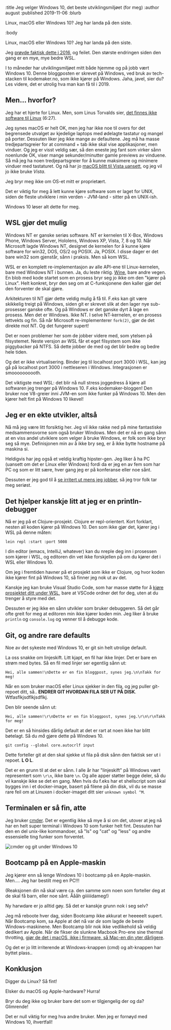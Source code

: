 :title Jeg velger Windows 10, det beste utviklingsmiljøet (for meg)
:author august
:published 2019-11-06
:blurb

Linux, macOS eller Windows 10? Jeg har landa på den siste.

:body

Linux, macOS eller Windows 10? Jeg har landa på den siste.

Jeg [prøvde faktisk dette i 2016](https://augustl.com/blog/2016/notes_on_windows/), og feilet. Den største endringen siden den gang er en mye, mye bedre WSL.

I to måneder har utviklingsmiljøet mitt både hjemme og på jobb vært Windows 10. Denne bloggposten er skrevet på Windows, ved bruk av tech-stacken til kodemaker.no, som ikke kjører på Windows. Jaha, javel, sier du? Les videre, det er utrolig hva man kan få til i 2019.


## Men... hvorfor?

Jeg har et hjerte for Linux. Men, som Linus Torvalds sier, [det finnes ikke software til Linux](https://www.youtube.com/watch?v=5PmHRSeA2c8&t=387) (6:27).

Jeg synes macOS er helt OK, men jeg har ikke noe til overs for det begrensede utvalget av kjedelige laptops med ødelagte tastatur og mangel på porter. Dessuten liker jeg ikke mange av defaultene. Jeg må ha masse tredjepartsgreier for at command + tab ikke skal vise applikasjoner, men vinduer. Og jeg er visst veldig sær, så den eneste jeg fant som virker sånn noenlunde OK, viser mange sekunder/minutter gamle previews av vinduene. Så må jeg ha noen tredjepartsgreier for å kunne maksimere og minimere vinduer med tastaturet. Og nå har jo [macOS blitt til Vista uansett](https://tyler.io/macos-10-15-vista/), og jeg vil jo ikke bruke _Vista_.

Jeg bryr meg ikke om OS-et mitt er proprietært.

Det er viktig for meg å lett kunne kjøre software som er laget for UNIX, siden de fleste utviklere i min verden - JVM-land - sitter på en UNIX-ish.

Windows 10 løser alt dette for meg.

## WSL gjør det mulig

Windows NT er ganske seriøs software. NT er kernelen til X-Box, Windows Phone, Windows Server, Hololens, Windows XP, Vista, 7, 8 og 10. Når Microsoft lagde Windows NT, designet de kernelen for å kunne kjøre software for win32, DOS, OS/2 og POSIX. Ja, POSIX. I disse dager er det bare win32 som gjenstår, sånn i praksis. Men så kom WSL.

WSL er en komplett re-implementasjon av alle API-ene til Linux-kernelen, bare med Windows NT i bunnen. Ja, du leste riktig. [Wine](https://www.winehq.org/), bare andre vegen. En blob med kode startet som en prosess bryr seg jo ikke om den "kjører på Linux". Helt konkret, bryr den seg om at C-funksjonene den kaller gjør det den forventer de skal gjøre.

Arkitekturen til NT gjør dette veldig mulig å få til. F.eks kan git være skikkelig treigt på Windows, siden git er skrevet slik at den lager nye sub-prosesser ganske ofte. Og på Windows er det ganske dyrt å lage en prosess. Men det er Windows. Ikke NT. I selve NT-kernelen, er en prosess lettvekts og fin. Så når Microsoft re-implementerer `fork(2)`, gjør de det direkte mot NT. Og det fungerer supert!

Det er noen problemer her som de jobber videre med, som ytelsen på filsystemet. Neste versjon av WSL får et eget filsystem som ikke piggybacker på NTFS. Så dette jobber de med og det blir bedre og bedre hele tiden.

Og det er ikke virtualisering. Binder jeg til localhost port 3000 i WSL, kan jeg gå på localhost port 3000 i nettleseren i Windows. Integrasjonen er smoooooooooth.

Det viktigste med WSL: det blir nå null stress joggedress å kjøre all softwaren jeg trenger på Windows 10. F.eks kodemaker-bloggen! Den bruker noe V8-greier inni JVM-en som ikke funker på Windows 10. Men den kjører helt fint på Windows 10 likevel!

## Jeg er en ekte utvikler, altså

Nå må jeg være litt forsiktig her. Jeg vil ikke rakke ned på mine fantastiske medsammensvorne som også bruker Windows. Men det er nå en gang sånn at en viss andel utviklere som velger å bruke Windows, er folk som ikke bryr seg så mye. Definisjonen min av å ikke bry seg, er å ikke bytte hostname på maskina si.

Heldigvis har jeg også et veldig kraftig hipster-gen. Jeg liker å ha PC (uansett om det er Linux eller Windows) fordi da er jeg en av fem som har PC og som er litt sære, hver gang jeg er på konferanse eller noe sånt.

Dessuten er jeg god til å [se irritert ut mens jeg jobber](https://www.youtube.com/watch?v=Kafq7yrKAOQ), så jeg tror folk tar meg seriøst.

## Det hjelper kanskje litt at jeg er en println-debugger

Nå er jeg på et Clojure-prosjekt. Clojure er repl-orientert. Kort forklart, nesten all koden kjører på Windows 10. Den som ikke gjør det, kjører jeg i WSL på denne måten:

```shell script
lein repl :start :port 5008
```

I din editor (emacs, IntelliJ, whatever) kan du nreple deg inn i prosessen som kjører i WSL, og editoren din vet ikke forskjellen på om du kjører det i WSL eller Windows 10.

Om jeg i fremtiden havner på et prosjekt som ikke er Clojure, og hvor koden ikke kjører fint på Windows 10, så finner jeg nok ut av det.

Kanskje jeg kan bruke Visual Studio Code, som har masse støtte for å [kjøre prosjektet ditt under WSL](https://code.visualstudio.com/docs/remote/wsl), bare at VSCode ordner det for deg, uten at du trenger å styre med det.

Dessuten er jeg ikke en sånn utvikler som bruker debuggeren. Så det går ofte greit for meg at editoren min ikke kjører koden min. Jeg liker å bruke `println` og `console.log` og venner til å debugge kode.

## Git, og andre rare defaults

Noe av det sykeste med Windows 10, er git sin helt utrolige default.

La oss snakke om linjeskift. Litt kjapt, en fil har ikke linjer. Det er bare en strøm med bytes. Så en fil med linjer ser egentlig sånn ut:

```text
Hei, alle sammen!\nDette er en fin bloggpost, synes jeg.\n\nTakk for meg!
```

Når en som bruker macOS eller Linux sjekker in den fila, og jeg puller git-repoet ditt, så.. **ENDRER GIT HVORDAN FILA SER UT PÅ DISK**. Wtfasflkjsdflkjsdflkj.

Den blir seende sånn ut:
```text
Hei, alle sammen!\r\nDette er en fin bloggpost, synes jeg.\r\n\r\nTakk for meg!
```

Det er en så hinsides dårlig default at det er rart at noen ikke har blitt bøtelagt. Så du _må_ gjøre dette på Windows 10.

```shell script
git config --global core.autocrlf input
```

Dette forteller git at den skal sjekke ut fila på disk sånn den faktisk ser ut i repoet. **L O L**.

Det er en grunn til at det er sånn. I alle år har "linjeskift" på Windows vært representert som `\r\n`, ikke bare `\n`. Og alle apper støtter begge deler, så du vil kanskje ikke se det en gang. Men hvis du f.eks har et shellscript som skal bygges inn i et docker-image, basert på filene på din disk, vil du se masse rare feil om at Linuxen i docker-imaget ditt sier `unknown symbol ^M`.

## Terminalen er så fin, atte

Jeg bruker [cmder](https://cmder.net/). Det er egentlig ikke så mye å si om det, utover at jeg nå har en helt super terminal i Windows 10 som funker helt fint. Dessuten har den en del unix-like kommandoer, så "ls" og "cat" og "less" og andre essensielle ting funker som forventet.

![cmder og git under Windows 10](/images/blogg/win10_cmder.jpg)

## Bootcamp på en Apple-maskin

Jeg kjører enn så lenge Windows 10 i bootcamp på en Apple-maskin. Men.... Jeg har bestilt meg en PC!!!

(Reaksjonen din nå skal være ca. den samme som noen som forteller deg at de skal få barn, eller noe sånt. Åååh giiiiiidameg!)

Ny harwdare er jo alltid gøy. Så det er kanskje grunn nok i seg selv?

Jeg må reboote hver dag, siden Bootcamp ikke akkurat er heeeeelt supert. Når Bootcamp kom, sa Apple at det nå var _de_ som lagde de beste Windows-maskinene. Men Bootcamp blir nok ikke vedlikehold så veldig dedikert av Apple. Når de fikser de slunkne Macbook Pro-ene sine thermal throtting, [gjør de det i macOS, ikke i firmware, så Mac-en din yter dårligere](https://www.youtube.com/watch?v=WxocVricANg).

Og det er jo litt irriterende at Windows-knappen (cmd) og alt-knappen har byttet plass..

## Konklusjon

Digger du Linux? Så fint!

Elsker du macOS og Apple-hardware? Hurra!

Bryr du deg ikke og bruker bare det som er tilgjengelig der og da? Glimrende!

Det er null viktig for meg hva andre bruker. Men jeg er fornøyd med Windows 10, ihvertfall!
